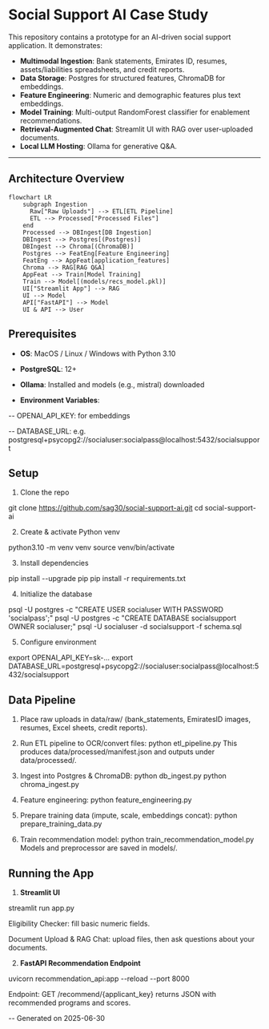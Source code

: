 # Social Support AI Case Study

This repository contains a prototype for an AI-driven social support application. It demonstrates:

- **Multimodal Ingestion**: Bank statements, Emirates ID, resumes, assets/liabilities spreadsheets, and credit reports.
- **Data Storage**: Postgres for structured features, ChromaDB for embeddings.
- **Feature Engineering**: Numeric and demographic features plus text embeddings.
- **Model Training**: Multi-output RandomForest classifier for enablement recommendations.
- **Retrieval-Augmented Chat**: Streamlit UI with RAG over user-uploaded documents.
- **Local LLM Hosting**: Ollama for generative Q&A.

---

## Architecture Overview

```mermaid
flowchart LR
    subgraph Ingestion
      Raw["Raw Uploads"] --> ETL[ETL Pipeline]
      ETL --> Processed["Processed Files"]
    end
    Processed --> DBIngest[DB Ingestion]
    DBIngest --> Postgres[(Postgres)]
    DBIngest --> Chroma[(ChromaDB)]
    Postgres --> FeatEng[Feature Engineering]
    FeatEng --> AppFeat[application_features]
    Chroma --> RAG[RAG Q&A]
    AppFeat --> Train[Model Training]
    Train --> Model[(models/recs_model.pkl)]
    UI["Streamlit App"] --> RAG
    UI --> Model
    API["FastAPI"] --> Model
    UI & API --> User
```
## Prerequisites

- **OS**: MacOS / Linux / Windows with Python 3.10

- **PostgreSQL**: 12+

- **Ollama**: Installed and models (e.g., mistral) downloaded

- **Environment Variables**:

-- OPENAI_API_KEY: for embeddings

-- DATABASE_URL: e.g. postgresql+psycopg2://socialuser:socialpass@localhost:5432/socialsupport

## Setup

1. Clone the repo

git clone https://github.com/sag30/social-support-ai.git
cd social-support-ai

2. Create & activate Python venv

python3.10 -m venv venv
source venv/bin/activate

3. Install dependencies

pip install --upgrade pip
pip install -r requirements.txt

4. Initialize the database

psql -U postgres -c "CREATE USER socialuser WITH PASSWORD 'socialpass';"
psql -U postgres -c "CREATE DATABASE socialsupport OWNER socialuser;"
psql -U socialuser -d socialsupport -f schema.sql

5. Configure environment

export OPENAI_API_KEY=sk-...
export DATABASE_URL=postgresql+psycopg2://socialuser:socialpass@localhost:5432/socialsupport

## Data Pipeline

1. Place raw uploads in data/raw/ (bank_statements, EmiratesID images, resumes, Excel sheets, credit reports).

2. Run ETL pipeline to OCR/convert files:
python etl_pipeline.py
This produces data/processed/manifest.json and outputs under data/processed/.

3. Ingest into Postgres & ChromaDB:
python db_ingest.py
python chroma_ingest.py

4. Feature engineering:
python feature_engineering.py

5. Prepare training data (impute, scale, embeddings concat):
python prepare_training_data.py

6. Train recommendation model:
python train_recommendation_model.py
Models and preprocessor are saved in models/.

## Running the App

1. **Streamlit UI**

streamlit run app.py

Eligibility Checker: fill basic numeric fields.

Document Upload & RAG Chat: upload files, then ask questions about your documents.

2. **FastAPI Recommendation Endpoint**

uvicorn recommendation_api:app --reload --port 8000

Endpoint: GET /recommend/{applicant_key} returns JSON with recommended programs and scores.

-- Generated on 2025-06-30